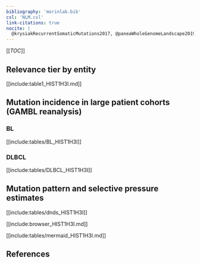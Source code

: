 ```yaml
---
bibliography: 'morinlab.bib'
csl: 'NLM.csl'
link-citations: true
nocite: |
  @krysiakRecurrentSomaticMutations2017, @paneaWholeGenomeLandscape2019, 
---
```

[[_TOC_]]


## Relevance tier by entity

[[include:table1_HIST1H3I.md]]

## Mutation incidence in large patient cohorts (GAMBL reanalysis)

### BL
[[include:tables/BL_HIST1H3I]]

### DLBCL
[[include:tables/DLBCL_HIST1H3I]]

## Mutation pattern and selective pressure estimates

[[include:tables/dnds_HIST1H3I]]


[[include:browser_HIST1H3I.md]]


[[include:tables/mermaid_HIST1H3I.md]]

## References

